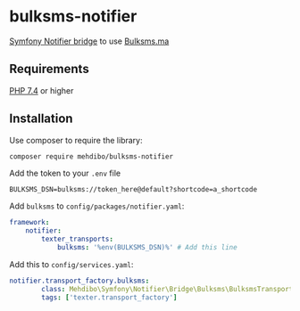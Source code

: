 # bulksms-notifier
[Symfony Notifier bridge](https://symfony.com/doc/current/notifier.html) to use [Bulksms.ma](https://bulksms.ma)

## Requirements
[PHP 7.4](https://www.php.net/releases/7_4_0.php) or higher

## Installation

Use composer to require the library:

```bash
composer require mehdibo/bulksms-notifier
```

Add the token to your `.env` file

```
BULKSMS_DSN=bulksms://token_here@default?shortcode=a_shortcode
```

Add `bulksms` to `config/packages/notifier.yaml`:
```yaml
framework:
    notifier:
        texter_transports:
            bulksms: '%env(BULKSMS_DSN)%' # Add this line
```

Add this to `config/services.yaml`:
```yaml
notifier.transport_factory.bulksms:
        class: Mehdibo\Symfony\Notifier\Bridge\Bulksms\BulksmsTransportFactory
        tags: ['texter.transport_factory']
```